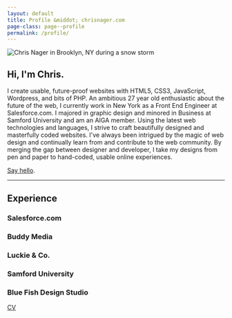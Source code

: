 ```yaml
---
layout: default
title: Profile &middot; chrisnager.com
page-class: page--profile
permalink: /profile/
---
```


<section class="group">
    <div class="inner">
        <img class="profile-image" src="http://distilleryimage11.ak.instagram.com/2a707552652611e3b4660e7130835a1f_8.jpg" alt="Chris Nager in Brooklyn, NY during a snow storm" title="Chris Nager in Brooklyn, NY during a snow storm">

# Hi, I'm Chris.

I create usable, future-proof websites with HTML5, CSS3, JavaScript, Wordpress, and bits of PHP. An ambitious 27 year old enthusiastic about the future of the web, I currently work in New York as a Front End Engineer at Salesforce.com. I majored in graphic design and minored in Business at Samford University and am an AIGA member. Using the latest web technologies and languages, I strive to craft beautifully designed and masterfully coded websites. I've always been intrigued by the magic of web design and continually learn from and contribute to the web community. By merging the gap between designer and developer, I take my designs from pen and paper to hand-coded, usable online experiences.

[Say hello](mailto:chris@chrisnager.com).

---

## Experience

### Salesforce.com

### Buddy Media

### Luckie & Co.

### Samford University

### Blue Fish Design Studio

[CV](/cv/)
    </div>
</section>
